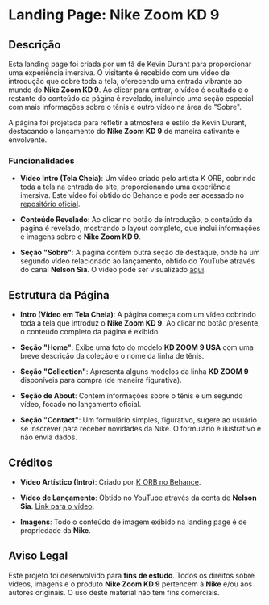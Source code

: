 # Landing Page: Nike Zoom KD 9

## Descrição

Esta landing page foi criada por um fã de Kevin Durant para proporcionar uma experiência imersiva. O visitante é recebido com um vídeo de introdução que cobre toda a tela, oferecendo uma entrada vibrante ao mundo do **Nike Zoom KD 9**. Ao clicar para entrar, o vídeo é ocultado e o restante do conteúdo da página é revelado, incluindo uma seção especial com mais informações sobre o tênis e outro vídeo na área de "Sobre".

A página foi projetada para refletir a atmosfera e estilo de Kevin Durant, destacando o lançamento do **Nike Zoom KD 9** de maneira cativante e envolvente.

### Funcionalidades
- **Vídeo Intro (Tela Cheia)**: Um vídeo criado pelo artista K ORB, cobrindo toda a tela na entrada do site, proporcionando uma experiência imersiva. Este vídeo foi obtido do Behance e pode ser acessado no [repositório oficial](https://www.behance.net/gallery/41485827/NIKE-KD-9).

- **Conteúdo Revelado**: Ao clicar no botão de introdução, o conteúdo da página é revelado, mostrando o layout completo, que inclui informações e imagens sobre o **Nike Zoom KD 9**.

- **Seção "Sobre"**: A página contém outra seção de destaque, onde há um segundo vídeo relacionado ao lançamento, obtido do YouTube através do canal **Nelson Sia**. O vídeo pode ser visualizado [aqui](https://www.youtube.com/watch?v=TamxXebH0SQ&t=1s).

## Estrutura da Página

- **Intro (Vídeo em Tela Cheia)**: A página começa com um vídeo cobrindo toda a tela que introduz o **Nike Zoom KD 9**. Ao clicar no botão presente, o conteúdo completo da página é exibido.

- **Seção "Home"**: Exibe uma foto do modelo **KD ZOOM 9 USA** com uma breve descrição da coleção e o nome da linha de tênis.

- **Seção "Collection"**: Apresenta alguns modelos da linha **KD ZOOM 9** disponíveis para compra (de maneira figurativa).

- **Seção de About**: Contém informações sobre o tênis e um segundo vídeo, focado no lançamento oficial.

- **Seção "Contact"**: Um formulário simples, figurativo, sugere ao usuário se inscrever para receber novidades da Nike. O formulário é ilustrativo e não envia dados.

## Créditos

- **Vídeo Artístico (Intro)**: Criado por [K ORB no Behance](https://www.behance.net/gallery/41485827/NIKE-KD-9).

- **Vídeo de Lançamento**: Obtido no YouTube através da conta de **Nelson Sia**. [Link para o vídeo](https://www.youtube.com/watch?v=TamxXebH0SQ&t=1s).

- **Imagens**: Todo o conteúdo de imagem exibido na landing page é de propriedade da **Nike**.

## Aviso Legal

Este projeto foi desenvolvido para **fins de estudo**. Todos os direitos sobre vídeos, imagens e o produto **Nike Zoom KD 9** pertencem à **Nike** e/ou aos autores originais. O uso deste material não tem fins comerciais.
